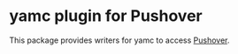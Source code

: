 # yamc plugin for Pushover

This package provides writers for yamc to access [Pushover](https://pushover.net/).
